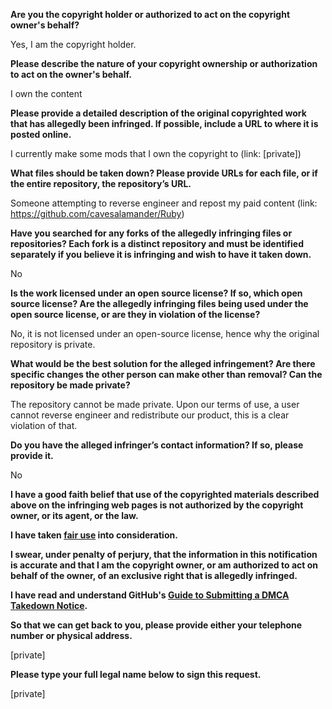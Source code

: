 **Are you the copyright holder or authorized to act on the copyright owner's behalf?**

Yes, I am the copyright holder.

**Please describe the nature of your copyright ownership or authorization to act on the owner's behalf.**

I own the content

**Please provide a detailed description of the original copyrighted work that has allegedly been infringed. If possible, include a URL to where it is posted online.**

I currently make some mods that I own the copyright to (link: [private])

**What files should be taken down? Please provide URLs for each file, or if the entire repository, the repository’s URL.**

Someone attempting to reverse engineer and repost my paid content (link: https://github.com/cavesalamander/Ruby)

**Have you searched for any forks of the allegedly infringing files or repositories? Each fork is a distinct repository and must be identified separately if you believe it is infringing and wish to have it taken down.**

No

**Is the work licensed under an open source license? If so, which open source license? Are the allegedly infringing files being used under the open source license, or are they in violation of the license?**

No, it is not licensed under an open-source license, hence why the original repository is private.

**What would be the best solution for the alleged infringement? Are there specific changes the other person can make other than removal? Can the repository be made private?**

The repository cannot be made private. Upon our terms of use, a user cannot reverse engineer and redistribute our product, this is a clear violation of that.

**Do you have the alleged infringer’s contact information? If so, please provide it.**

No

**I have a good faith belief that use of the copyrighted materials described above on the infringing web pages is not authorized by the copyright owner, or its agent, or the law.**

**I have taken <a href="https://www.lumendatabase.org/topics/22">fair use</a> into consideration.**

**I swear, under penalty of perjury, that the information in this notification is accurate and that I am the copyright owner, or am authorized to act on behalf of the owner, of an exclusive right that is allegedly infringed.**

**I have read and understand GitHub's <a href="https://help.github.com/articles/guide-to-submitting-a-dmca-takedown-notice/">Guide to Submitting a DMCA Takedown Notice</a>.**

**So that we can get back to you, please provide either your telephone number or physical address.**

[private]

**Please type your full legal name below to sign this request.**

[private]
